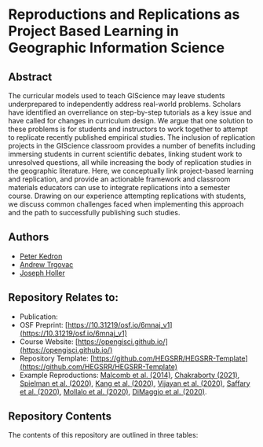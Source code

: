 # Reproductions and Replications as Project Based Learning in Geographic Information Science

## Abstract

The curricular models used to teach GIScience may leave students underprepared to independently address real-world problems. Scholars have identified an overreliance on step-by-step tutorials as a key issue and have called for changes in curriculum design. We argue that one solution to these problems is for students and instructors to work together to attempt to replicate recently published empirical studies. The inclusion of replication projects in the GIScience classroom provides a number of benefits including immersing students in current scientific debates, linking student work to unresolved questions, all while increasing the body of replication studies in the geographic literature. Here, we conceptually link project-based learning and replication, and provide an actionable framework and classroom materials educators can use to integrate replications into a semester course. Drawing on our experience attempting replications with students, we discuss common challenges faced when implementing this approach and the path to successfully publishing such studies. 

## Authors

- [Peter Kedron](https://peterkedron.com/)
- [Andrew Trgovac](https://www.andrewtrgovac.com/)
- [Joseph Holler](https://github.com/josephholler)

## Repository Relates to:

- Publication:
- OSF Preprint: [https://10.31219/osf.io/6mnaj_v1](https://10.31219/osf.io/6mnaj_v1)
- Course Website: [https://opengisci.github.io/](https://opengisci.github.io/)
- Repository Template: [https://github.com/HEGSRR/HEGSRR-Template](https://github.com/HEGSRR/HEGSRR-Template)
- Example Reproductions: [Malcomb et al. (2014)](https://github.com/HEGSRR/RPr-Malcomb-2014), [Chakraborty (2021)](https://doi.org/10.17605/OSF.IO/S5MTQ), [Spielman et al. (2020)](https://doi.org/10.17605/OSF.IO/DZPE9), [Kang et al. (2020)](https://doi.org/10.17605/OSF.IO/N92V3), [Vijayan et al. (2020)](https://doi.org/10.17605/OSF.IO/MY5DZ), [Saffary et al. (2020)](https://doi.org/10.17605/OSF.IO/QFKG4), [Mollalo et al. (2020)](https://doi.org/10.17605/OSF.IO/E43KQ), [DiMaggio et al. (2020)](https://doi.org/10.17605/OSF.IO/N32GE ).

## Repository Contents

The contents of this repository are outlined in three tables:
